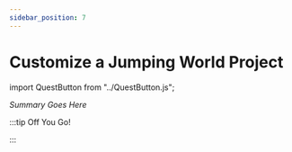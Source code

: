 ```yaml
---
sidebar_position: 7
---
```


# Customize a Jumping World Project
import QuestButton from "../QuestButton.js";

_Summary Goes Here_

:::tip Off You Go!

<QuestButton text="Quest" />

:::

